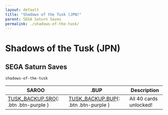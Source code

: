 ```yaml
---
layout: default
title: "Shadows of the Tusk (JPN)"
parent: SEGA Saturn Saves
permalink: ./shadows-of-the-tusk/
---
```

# Shadows of the Tusk (JPN)

## SEGA Saturn Saves

`shadows-of-the-tusk`

| SAROO | .BUP | Description |
|------|----------|-------------|
| [TUSK_BACKUP.SRO](TUSK_BACKUP.SRO){: .btn .btn-purple } | [TUSK_BACKUP.BUP](TUSK_BACKUP.BUP){: .btn .btn-purple } | All 40 cards unlocked! |
